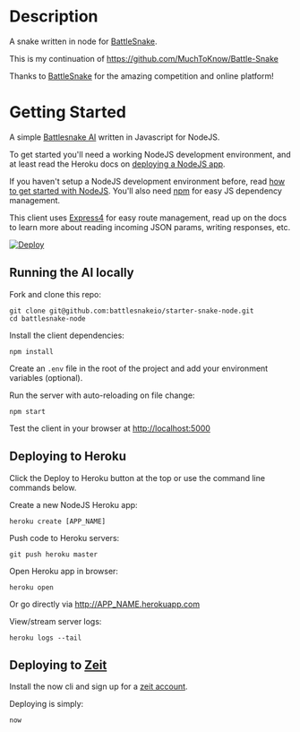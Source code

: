 # Description
A snake written in node for [BattleSnake](https://play.battlesnake.io/).

This is my continuation of https://github.com/MuchToKnow/Battle-Snake

Thanks to [BattleSnake](https://battlesnake.io) for the amazing competition and online platform!

# Getting Started

A simple [Battlesnake AI](https://battlesnake.io) written in Javascript for NodeJS.

To get started you'll need a working NodeJS development environment, and at least read the Heroku docs on [deploying a NodeJS app](https://devcenter.heroku.com/articles/getting-started-with-nodejs).

If you haven't setup a NodeJS development environment before, read [how to get started with NodeJS](http://nodejs.org/documentation/tutorials/). You'll also need [npm](https://www.npmjs.com/) for easy JS dependency management.

This client uses [Express4](http://expressjs.com/en/4x/api.html) for easy route management, read up on the docs to learn more about reading incoming JSON params, writing responses, etc.

[![Deploy](https://www.herokucdn.com/deploy/button.png)](https://heroku.com/deploy)

## Running the AI locally

Fork and clone this repo:

```shell
git clone git@github.com:battlesnakeio/starter-snake-node.git
cd battlesnake-node
```

Install the client dependencies:

```shell
npm install
```

Create an `.env` file in the root of the project and add your environment variables (optional).

Run the server with auto-reloading on file change:

```shell
npm start
```

Test the client in your browser at <http://localhost:5000>

## Deploying to Heroku

Click the Deploy to Heroku button at the top or use the command line commands below.

Create a new NodeJS Heroku app:

```shell
heroku create [APP_NAME]
```

Push code to Heroku servers:

```shell
git push heroku master
```

Open Heroku app in browser:

```shell
heroku open
```

Or go directly via <http://APP_NAME.herokuapp.com>

View/stream server logs:

```shell
heroku logs --tail
```

## Deploying to [Zeit](https://zeit.co/)

Install the now cli and sign up for a [zeit account](https://zeit.co/docs/v1/getting-started/introduction-to-now/).

Deploying is simply:

```shell
now
```
